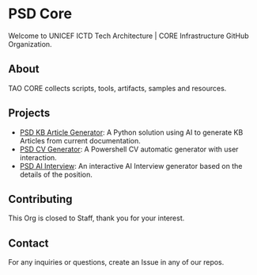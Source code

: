 # PSD Core

Welcome to UNICEF ICTD Tech Architecture | CORE Infrastructure GitHub Organization.

## About

TAO CORE collects scripts, tools, artifacts, samples and resources.

## Projects

- [PSD KB Article Generator](https://github.com/psdcore/kbgenerator): A Python solution using AI to generate KB Articles from current documentation.
- [PSD CV Generator](https://github.com/psdcore/cvgenerator): A Powershell CV automatic generator with user interaction.
- [PSD AI Interview](https://github.com/psdcore/interviewai): An interactive AI Interview generator based on the details of the position.

## Contributing

This Org is closed to Staff, thank you for your interest.

## Contact

For any inquiries or questions, create an Issue in any of our repos.
